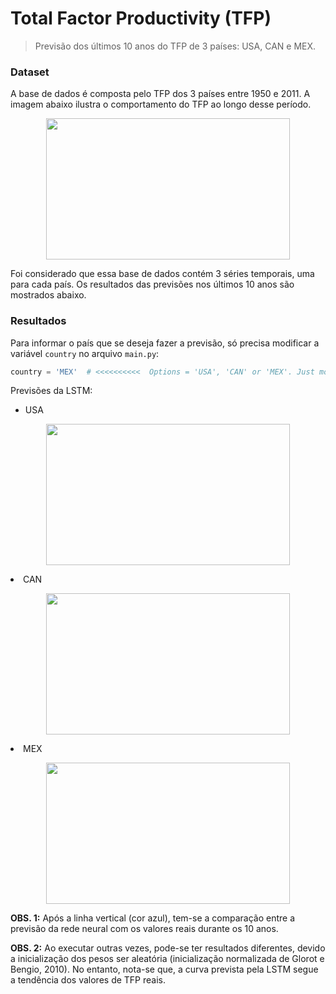 # Total Factor Productivity (TFP)

> Previsão dos últimos 10 anos do TFP de 3 países: USA, CAN e MEX.

### Dataset

A base de dados é composta pelo TFP dos 3 países entre 1950 e 2011. A imagem abaixo ilustra o comportamento do TFP ao longo desse período.

<p align="center">
  <img width="390" height="226" src="https://i.imgur.com/yu998EB.png">
</p>

Foi considerado que essa base de dados contém 3 séries temporais, uma para cada país. Os resultados das previsões nos últimos 10 anos são mostrados abaixo.

### Resultados

Para informar o país que se deseja fazer a previsão, só precisa modificar a variável ``country`` no arquivo ``main.py``:

```python
country = 'MEX'  # <<<<<<<<<<  Options = 'USA', 'CAN' or 'MEX'. Just modify that line
```

Previsões da LSTM:

- USA

<p align="center">
  <img width="390" height="226" src="https://i.imgur.com/nZqAstR.png">
</p

- CAN

<p align="center">
  <img width="390" height="226" src="https://i.imgur.com/mA6kF1k.png">
</p

- MEX

<p align="center">
  <img width="390" height="226" src="https://i.imgur.com/jaJYDJt.png">
</p

**OBS. 1:** Após a linha vertical (cor azul), tem-se a comparação entre a previsão da rede neural com os valores reais durante os 10 anos.

**OBS. 2:** Ao executar outras vezes, pode-se ter resultados diferentes, devido a inicialização dos pesos ser aleatória (inicialização normalizada de Glorot e Bengio, 2010). No entanto, nota-se que, a curva prevista pela LSTM segue a tendência dos valores de TFP reais.